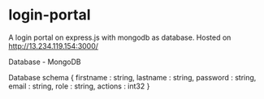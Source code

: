 # login-portal
A login portal on express.js with mongodb as database.
Hosted on http://13.234.119.154:3000/

Database - MongoDB

Database schema 
{
  firstname : string,
  lastname : string,
  password : string,
  email : string,
  role : string,
  actions : int32
}

